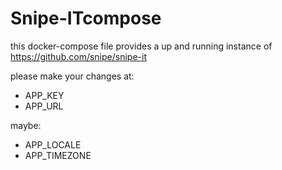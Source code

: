 # Snipe-ITcompose

this docker-compose file provides a up and running instance of https://github.com/snipe/snipe-it

please make your changes at:
* APP_KEY
* APP_URL

maybe:

* APP_LOCALE
* APP_TIMEZONE
